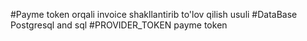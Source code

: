 #Payme token orqali invoice shakllantirib to'lov qilish usuli
#DataBase Postgresql and sql
#PROVIDER_TOKEN payme token
